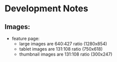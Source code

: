 # Development Notes

## Images:

- feature page: 
    - large images are 640:427 ratio (1280x854)
    - tablet images are 131:108 ratio (750x618)
    - thumbnail images are 131:108 ratio (300x247)
